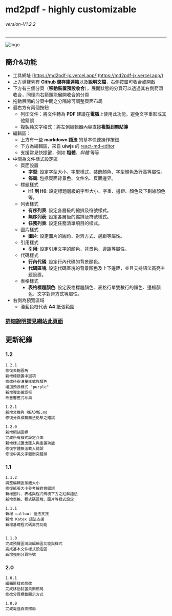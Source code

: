 # md2pdf - highly customizable
###### *version-V1.2.2* 
---
![logo](https://md2pdf-jx.vercel.app/logo192.png)

## 簡介&功能
- 工具網址 [https://md2pdf-jx.vercel.app/](https://md2pdf-jx.vercel.app/)
- 上方導覽列有 **Github 儲存庫連結**以及**說明文檔**，右側按鈕可收合或開啟
- 下方有三個分頁（**移動裝置預設收合**），展開狀態的分頁可以透過其右側箭頭收合，同理向右箭頭能展開收合的分頁
- 拖動展開的分頁中間之分隔線可調整頁面布局
- 最右方有兩個按鈕
  - 列印文件：將文件轉為 **PDF** 建議在**電腦**上使用此功能，避免文字重影或其他錯誤
  - 複製純文字格式：將左側編輯器內容直接**複製到剪貼簿**
- 編輯區：
  - 上方有一些 **markdown 語法** 的基本快速操作按鈕
  - 下方為編輯區，來自 **uiwjs** 的 [react-md-editor](https://github.com/uiwjs/react-md-editor) 
  - 支援常見快捷鍵，例如 **粗體**、_斜體_ 等等
- 中間為文件樣式設定區
  - 頁面設置
    - **字型**: 設定字型大小、字型樣式、裝飾顏色、字型顏色及行高等屬性。
    - **佈局**: 包括頁面背景色、文件名、頁面邊界。
  - 標題樣式
    - **H1 到 H6**: 設定標題層級的字型大小、字重、邊距、顏色及下劃線顏色等。
  - 列表樣式
    - **有序列表**: 設定各層級的縮排及符號樣式。
    - **無序列表**: 設定各層級的縮排及符號樣式。
    - **任務列表**: 設定任務清單項目的樣式。
  - 圖片樣式
    - **圖片**: 設定圖片的圓角、對齊方式、邊距等屬性。
  - 引用樣式
    - **引用**: 設定引用文字的顏色、背景色、邊距等屬性。
  - 代碼樣式
    - **行內代碼**: 設定行內代碼的背景顏色。
    - **代碼區塊**: 設定代碼區塊的背景顏色及上下邊距，並且支持語法高亮主題設置。
  - 表格樣式
    - **表格標題顏色**: 設定表格標題顏色、表格行單雙數行的顏色、邊框顏色、文字對齊方式等屬性。
- 右側為預覽區域
  - 淺藍色框代表 **A4** 紙張範圍
 
### [詳細說明請見網站此頁面](https://md2pdf-jx.vercel.app/docs)
 
## 更新紀錄

### 1.2
```
1.2.1
修復表格圓角
新增標題置中選項
修改待辦清單樣式與顏色
增加預設樣式 "purple" 
新增彈出確認框
改善響應式布局

1.2.1
新增文檔與 README.md
修復分頁標籤無法點擊之錯誤

1.2.0
新增網站圖標
完成所有樣式設定介面
新增樣式匯出匯入與重置功能
修復字體無法載入錯誤
修復中英文字體衝突錯誤

```

### 1.1
```
1.1.2
調整編輯區按鈕大小
修復紙張大小參考線對齊錯誤
新增圖片、表格與程式碼塊下方之註解語法
新增表格、程式碼區塊、圖片等樣式設定

1.1.1
新增 callout 語法支援
新增 Katex 語法支援
新增基礎程式碼高亮功能


1.1.0
完成預覽區域與編輯區功能與樣式
完成基本文件樣式設定區
新增強制分頁符號

```

### 2.0
```
1.0.1
編輯區樣式修改
完成移動裝置頁面部局
修改分頁標籤顯示方式

1.0.0
完成電腦頁面部局

```
